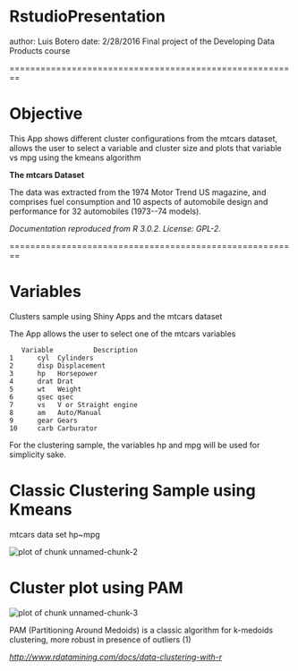 RstudioPresentation
========================================================
author: Luis Botero
date:   2/28/2016
Final project of the Developing Data Products course

========================================================

# Objective

This App shows different cluster configurations from the 
mtcars dataset, allows the user to select a variable and
cluster size and plots that variable vs mpg using the 
kmeans algorithm

__The mtcars Dataset__

The data was extracted from the 1974 Motor Trend US magazine, and comprises fuel consumption and 10 aspects of automobile design and performance for 32 automobiles (1973--74 models).

_Documentation reproduced from R 3.0.2. License: GPL-2._

========================================================

# Variables

Clusters sample using Shiny Apps and the mtcars dataset



The App allows the user to select one of the mtcars variables

```
   Variable          Description
1      cyl  Cylinders           
2      disp Displacement        
3      hp   Horsepower          
4      drat Drat                
5      wt   Weight              
6      qsec qsec                
7      vs   V or Straight engine
8      am   Auto/Manual         
9      gear Gears               
10     carb Carburator          
```
For the clustering sample, the variables hp and mpg will be used for simplicity sake.

Classic Clustering Sample using Kmeans
========================================================
mtcars data set hp~mpg

![plot of chunk unnamed-chunk-2](RstudioPresentation-figure/unnamed-chunk-2-1.png)

Cluster plot using PAM
========================================================

![plot of chunk unnamed-chunk-3](RstudioPresentation-figure/unnamed-chunk-3-1.png)


PAM (Partitioning Around Medoids) is a classic algorithm for k-medoids clustering, more robust in presence of outliers (1)

_http://www.rdatamining.com/docs/data-clustering-with-r_



